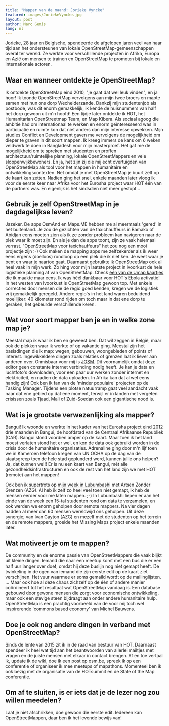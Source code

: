 ```yaml
---
title: "Mapper van de maand: Jorieke Vyncke"
featured: images/JoriekeVyncke.jpg
layout: post
author: Marc Gemis
lang: nl
---
```


[Jorieke](http://www.openstreetmap.org/user/Jorieke%20V), 28 jaar en Belgische, spendeerde de afgelopen jaren veel van haar tijd aan het ondersteunen van lokale OpenStreetMap-gemeenschappen overal ter wereld. Ze werkte voor verschillende projecten in Afrika, Europa en Azië om mensen te trainen en OpenStreetMap te promoten bij lokale en internationale actoren.

## Waar en wanneer ontdekte je OpenStreetMap?

Ik ontdekte OpenStreetMap eind 2010, "je gaat dat wel leuk vinden", en ja hoor! Ik toonde OpenStreetMap vervolgens aan mijn twee broers en mapte samen met hun ons dorp Wechelderzande. Dankzij mijn studentenjob als postbode, was dit enorm gemakkelijk, ik kende de huisnummers van half het dorp gewoon uit m'n hoofd! Een tijdje later ontdekte ik HOT, het Humanitarian OpenStreetmap Team, en Map Kibera. Als sociaal agoog die ambitie had om internationaal te werken en enorm geïnteresseerd was in participatie en ruimte kon dat niet anders dan mijn interesse opwekken. Mijn studies Conflict en Development gaven me vervolgens de mogelijkheid om dieper te graven in dit soort mappen. Ik kreeg immers de kans om 6 weken veldwerk te doen in Bangladesh voor mijn masterproef. Het gaf me de mogelijkheid om te spreken met studenten en proffen architectuur/ruimtelijke planning, lokale OpenStreetMappers en vele sloppenwijkbewoners. En ja, het zijn zij die mij echt overtuigden van OpenStreetMap als tool voor het mappen in humanitaire en ontwikkelingscontexten. Net omdat je met OpenStreetMap je buurt zelf op de kaart kan zetten. Nadien ging het snel, enkele maanden later vloog ik voor de eerste keer naar Afrika voor het Eurosha project waar HOT één van de partners was. En eigenlijk is het sindsdien niet meer gestopt...

## Gebruik je zelf OpenStreetMap in je dagdagelijkse leven?

Jazeker. De apps OsmAnd en Maps.ME hebben me al meermaals 'gered' in het buitenland. Je zou de gezichten van de taxichauffeurs in Bamako of Abidjan eens moeten zien als ik ze zonder probleem kan navigeren naar de plek waar ik moet zijn. En als je dan de apps toont, zijn ze vaak helemaal verrast. "OpenStreetMap voor taxichauffeurs" het zou nog een mooi projectje zijn :-) Ook maken de mapping apps me zelfzekerder als ik weer eens ergens (doelloos) rondloop op een plek die ik niet ken. Je weet waar je bent en waar je naartoe gaat. Daarnaast gebruikte ik OpenStreetMap ook al heel vaak in mijn werk. Zo hing voor mijn laatste project in Ivoorkust de hele logistieke planning af van OpenStreetMap. Check [één van de Umap kaartjes](http://umap.openstreetmap.fr/nl/map/villages-a-enqueter-region-tonkpi-bleu-village-pmh_88667#9/7.3093/-7.8333) die ik maakte maar eens. Ik was héél dankbaar voor HOT's Ebola activatie! In het westen van Ivoorkust is OpenStreetMap gewoon top. Met enkele correcties door mensen die de regio goed kenden, kregen we de logistiek vrij gemakkelijk geregeld. Andere regio's in het land waren beduidend moeilijker: 40 kilometer rond rijden om toch maar in dat ene dorp te geraken, het gebeurde verschillende keren.

## Wat voor soort mapper ben je en in welke zone map je?

Meestal map ik waar ik ben en geweest ben. Dat wil zeggen in België, maar ook de plekken waar ik werkte of op vakantie ging. Meestal zijn het basisdingen die ik map: wegen, gebouwen, woongebieden of points of interest. Ingewikkeldere dingen zoals relaties of grenzen laat ik liever aan anderen over. Onmisbaar voor mij is [JOSM](josm.openstreetmap.de). Dit voornamelijk omdat deze editor geen constante internet verbinding nodig heeft. Je kan je data en luchtfoto's downloaden, voor een paar uur werken zonder internet en elektriciteit, en nadien de data uploaden. In Afrika kan dat al wel eens handig zijn! Ook ben ik fan van de 'minder populaire' projecten op de Tasking Manager. Tijdens een plotse natuurramp gaat veel aandacht vaak naar dat ene gebied op dat ene moment, terwijl er in landen met vergeten crisissen zoals Tjaad, Mali of Zuid-Soedan ook een gigantische nood is.

## Wat is je grootste verwezenlijking als mapper?

Bangui! Ik woonde en werkte in het kader van het Eurosha project eind 2012 drie maanden in Bangui, de hoofdstad van de Centraal Afrikaanse Republiek (CAR). Bangui stond voordien amper op de kaart. Maar toen ik het land moest verlaten stond het er wel, en kon de data ook gebruikt worden in de crisis door de humanitaire organisaties. Adrenaline ging door m'n lijf toen we in Kameroen telefoon kregen van UN OCHA op de dag van de staatsgreep toen de hele stad geplunderd werd, kunnen jullie ons helpen? Ja, dat kunnen we!!! Er is nu een kaart van Bangui, mét alle gezondheidsinfrastructuren en ook de rest van het land zijn we met HOT (remote) aan het mappen! 

Ook ben ik supertrots op [mijn week in Lubumbashi](https://hotosm.org/updates/2014-04-01_a_week_in_lubumbashi_drc) met Artsen Zonder Grenzen (AZG). Al heb ik zelf zo heel veel toen niet gemapt, ik heb de mensen eerder voor me laten mappen. ;-) In Lubumbashi liepen er aan het einde van de week een 15-tal studenten rond om data te verzamelen, en ook werden we enorm geholpen door remote mappers. Na vier dagen hadden al meer dan 60 mensen wereldwijd ons geholpen. Uit deze synergie; van Ivan Gayton (AZG) en mezelf met de studenten op het terrein en de remote mappers, groeide het Missing Maps project enkele maanden later.

## Wat motiveert je om te mappen?

De community en de enorme passie van OpenStreetMappers die vaak blijkt uit kleine dingen. Iemand die naar een meetup komt met een bus die er een half uur langer over doet, omdat hij deze buslijn nog niet gemapt heeft. De twinkeling in de ogen van iemand die zijn eerste edit op de kaart ziet verschijnen. Het vuur waarmee er soms gemaild wordt op de mailinglijsten. ... Maar ook hoe al deze chaos zichzelf op de één of andere manier coördineert tot het resultaat wat OpenStreetMap vandaag is. Een database gebouwd door gewone mensen die zorgt voor economische ontwikkeling, maar ook een stevige steen bijdraagt aan onder andere humanitaire hulp. OpenStreetMap is een prachtig voorbeeld van de voor mij toch wel inspirerende 'commons based economy' van Michel Bauwens.

## Doe je ook nog andere dingen in verband met OpenStreetMap? 

Sinds de lente van 2015 zit ik in de raad van bestuur van HOT. Daarnaast spendeer ik heel wat tijd aan het beantwoorden van allerlei mailtjes met vragen en de juiste mensen met elkaar in contact brengen. Af en toe vertaal ik, update ik de wiki, doe ik een post op osm.be, spreek ik op een conferentie of organiseer ik mee meetups of mapathons. Momenteel ben ik ook bezig met de organisatie van de HOTsummit en de State of the Map conferentie.

## Om af te sluiten, is er iets dat je de lezer nog zou willen meedelen? 

Laat je niet afschrikken, doe gewoon die eerste edit. Iedereen kan OpenStreetMappen, daar ben ik het levende bewijs van!

